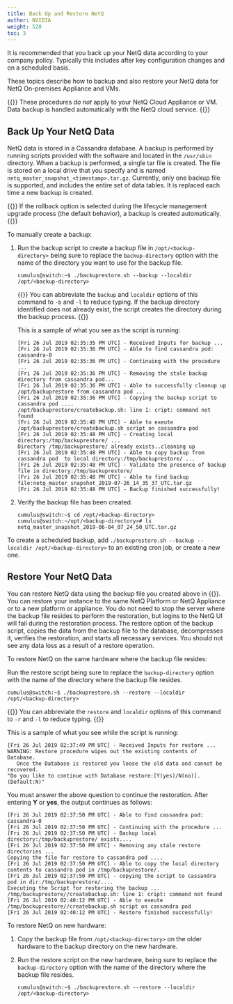 ```yaml
---
title: Back Up and Restore NetQ
author: NVIDIA
weight: 520
toc: 3
---
```


It is recommended that you back up your NetQ data according to your company policy. Typically this includes after key configuration changes and on a scheduled basis.

These topics describe how to backup and also restore your NetQ data for NetQ On-premises Appliance and VMs.

{{<notice note>}}
These procedures <em>do not</em> apply to your NetQ Cloud Appliance or VM. Data backup is handled automatically with the NetQ cloud service.
{{</notice>}}

## Back Up Your NetQ Data

NetQ data is stored in a Cassandra database. A backup is performed by running scripts provided with the software and located in the `/usr/sbin` directory. When a backup is performed, a single tar file is created. The file is stored on a local drive that you specify and is named `netq_master_snapshot_<timestamp>.tar.gz`. Currently, only one backup file is supported, and includes the entire set of data tables. It is replaced each time a new backup is created.

{{<notice note>}}
If the rollback option is selected during the lifecycle management upgrade process (the default behavior), a backup is created automatically.
{{</notice>}}

To manually create a backup:

1. Run the backup script to create a backup file in `/opt/<backup-directory>` being sure to replace the `backup-directory` option with the name of the directory you want to use for the backup file.

   ```
   cumulus@switch:~$ ./backuprestore.sh --backup --localdir /opt/<backup-directory>
   ```

   {{<notice tip>}}
You can abbreviate the <code>backup</code> and <code>localdir</code> options of this command to <code>-b</code> and <code>-l</code> to reduce typing. If the backup directory identified does not already exist, the script creates the directory during the backup process.
   {{</notice>}}

   This is a sample of what you see as the script is running:

   ```
   [Fri 26 Jul 2019 02:35:35 PM UTC] - Received Inputs for backup ...
   [Fri 26 Jul 2019 02:35:36 PM UTC] - Able to find cassandra pod: cassandra-0
   [Fri 26 Jul 2019 02:35:36 PM UTC] - Continuing with the procedure ...
   [Fri 26 Jul 2019 02:35:36 PM UTC] - Removing the stale backup directory from cassandra pod...
   [Fri 26 Jul 2019 02:35:36 PM UTC] - Able to successfully cleanup up /opt/backuprestore from cassandra pod ...
   [Fri 26 Jul 2019 02:35:36 PM UTC] - Copying the backup script to cassandra pod ....
   /opt/backuprestore/createbackup.sh: line 1: cript: command not found
   [Fri 26 Jul 2019 02:35:48 PM UTC] - Able to exeute /opt/backuprestore/createbackup.sh script on cassandra pod
   [Fri 26 Jul 2019 02:35:48 PM UTC] - Creating local directory:/tmp/backuprestore/ ...  
   Directory /tmp/backuprestore/ already exists..cleaning up
   [Fri 26 Jul 2019 02:35:48 PM UTC] - Able to copy backup from cassandra pod  to local directory:/tmp/backuprestore/ ...
   [Fri 26 Jul 2019 02:35:48 PM UTC] - Validate the presence of backup file in directory:/tmp/backuprestore/
   [Fri 26 Jul 2019 02:35:48 PM UTC] - Able to find backup file:netq_master_snapshot_2019-07-26_14_35_37_UTC.tar.gz
   [Fri 26 Jul 2019 02:35:48 PM UTC] - Backup finished successfully!
   ```

2. Verify the backup file has been created.

   ```
   cumulus@switch:~$ cd /opt/<backup-directory>
   cumulus@switch:~/opt/<backup-directory># ls
   netq_master_snapshot_2019-06-04_07_24_50_UTC.tar.gz
   ```

To create a scheduled backup, add `./backuprestore.sh --backup --localdir /opt/<backup-directory>` to an existing cron job, or create a new one.

## Restore Your NetQ Data

You can restore NetQ data using the backup file you created above in {{<link title="#Back Up Your NetQ Data">}}. You can restore your instance to the same NetQ Platform or NetQ Appliance or to a new platform or appliance. You do not need to stop the server where the backup file resides to perform the restoration, but logins to the NetQ UI will fail during the restoration process. The restore option of the backup script, copies the data from the backup file to the database, decompresses it, verifies the restoration, and starts all necessary services. You should not see any data loss as a result of a restore operation.

To restore NetQ on the same hardware where the backup file resides:

Run the restore script being sure to replace the `backup-directory` option with the name of the directory where the backup file resides.

```
cumulus@switch:~$ ./backuprestore.sh --restore --localdir /opt/<backup-directory>
```

{{<notice tip>}}
You can abbreviate the <code>restore</code> and <code>localdir</code> options of this command to <code>-r</code> and <code>-l</code> to reduce typing.
{{</notice>}}

This is a sample of what you see while the script is running:

```
[Fri 26 Jul 2019 02:37:49 PM UTC] - Received Inputs for restore ...
WARNING: Restore procedure wipes out the existing contents of Database.
   Once the Database is restored you loose the old data and cannot be recovered.
"Do you like to continue with Database restore:[Y(yes)/N(no)]. (Default:N)"
```

   You must answer the above question to continue the restoration. After entering **Y** or **yes**, the output continues as follows:

   ```
   [Fri 26 Jul 2019 02:37:50 PM UTC] - Able to find cassandra pod: cassandra-0
   [Fri 26 Jul 2019 02:37:50 PM UTC] - Continuing with the procedure ...
   [Fri 26 Jul 2019 02:37:50 PM UTC] - Backup local directory:/tmp/backuprestore/ exists....
   [Fri 26 Jul 2019 02:37:50 PM UTC] - Removing any stale restore directories ...
   Copying the file for restore to cassandra pod ....
   [Fri 26 Jul 2019 02:37:50 PM UTC] - Able to copy the local directory contents to cassandra pod in /tmp/backuprestore/.
   [Fri 26 Jul 2019 02:37:50 PM UTC] - copying the script to cassandra pod in dir:/tmp/backuprestore/....
   Executing the Script for restoring the backup ...
   /tmp/backuprestore//createbackup.sh: line 1: cript: command not found
   [Fri 26 Jul 2019 02:40:12 PM UTC] - Able to exeute /tmp/backuprestore//createbackup.sh script on cassandra pod
   [Fri 26 Jul 2019 02:40:12 PM UTC] - Restore finished successfully!
   ```

To restore NetQ on new hardware:

1. Copy the backup file from `/opt/<backup-directory>` on the older hardware to the backup directory on the new hardware.

2. Run the restore script on the new hardware, being sure to replace the `backup-directory` option with the name of the directory where the backup file resides.

   ```
   cumulus@switch:~$ ./backuprestore.sh --restore --localdir /opt/<backup-directory>
   ```
